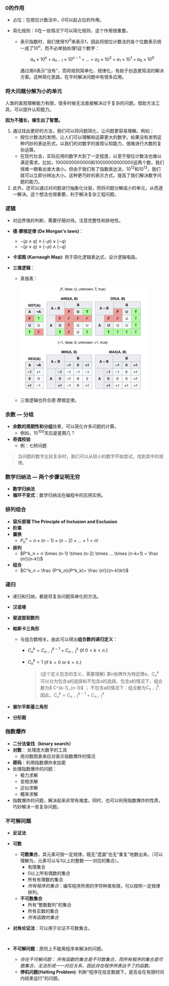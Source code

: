 ### 0的作用

- 占位：在按位计数法中，0可以起占位的作用。

- 简化规则：0在一些情况下可以简化规则，这个作用很重要。

  - 表示指数时，我们使用$10^0$来表示1，因此将按位计数法的各个位数表示统一成了$10^n$，而不必单独处理$1$这个数字：

    $$a_n\times10^n+a_{n-1}\times10^{n-1}+…+a_2\times10^2+a_1\times10^1+a_0\times10^0$$

    通过用0表示“没有”，而将规则简单化、规律化，有助于创造更简洁的解决方案。这种简化思路，在平时解决问题中有很多应用。

### 将大问题分解为小的单元

人类的直观理解能力有限，很多时候无法直接解决过于复杂的问题。借助方法工具，可以提升认知能力。

**因为不擅长，催生出了智慧。**

1. 通过找出更好的方法，我们可以将问题简化，让问题更容易理解。例如：
   - 按位计数法的发明，让人们可以理解和运算更大的数字。如果没有发明这种巧妙的表达形式，以我们的对数字的直观认知能力，很难进行大数的复杂运算。
   - 在现代社会，实际应用的数字大到了一定程度，以至于按位计数法也难以满足需求。比如，1000000000000和10000000000000这两个数，我们很难一眼看出谁大谁小。但由于我们有了指数表达法，$10^{12}$和$10^{13}$，我们就可以立即分辨出大小。这种更巧妙的表示方式，提高了我们解决数字问题的能力。
2. 此外，还可以通过对问题进行抽象化分层，而将问题分解成小的单元，从而逐一解决。这个想法也很重要，利于解决复杂工程问题。




### 逻辑

- 对边界值的判断，需要仔细对待。注意完整性和排他性。



- **德·摩根定律 (De Morgan's laws)**： 


  - ${\displaystyle \neg \left(p\wedge q\right)\equiv \left(\neg p\right)\vee \left(\neg q\right)}$
  - ${\displaystyle \neg \left(p\vee q\right)\equiv \left(\neg p\right)\wedge \left(\neg q\right)}$

- **卡诺图 (Karnaugh Map)**: 用于简化逻辑表达式，设计逻辑电路。

- **三值逻辑**：


  - 真值表：

    <img src="images/math-ce-chapter-02-three-valued-logic.png" width="400">

  - 三值逻辑也符合德·摩根定律。




### 余数 — 分组

- **余数的周期性和分组**效果，可以简化许多问题的计算。
  - 例如，$10^{100}$天后是星期几？
- **奇偶校验**
  - 例：七桥问题

> 当问题的数字比较复杂时，我们可以从较小的数字开始尝试，找到其中的规律。

### 数学归纳法 — 两个步骤证明无穷

- **数学归纳法**
- **循环不变式**：数学归纳法在编程中的应用实例。



### 排列组合

- **容斥原理 The Principle of Inclusion and Exclusion**
- **阶乘**
- **置换**
  - $P^n_n = n \times (n-1) \times (n-2) \times … \times 1 = n!$
- **排列**
  - $P^k_n = n \times (n-1) \times (n-2) \times … \times (n-k+1) = \frac {n!}{n-k!}$
- **组合**
  - $C^k_n = \frac {P^k_n}{P^k_k}= \frac {n!}{(n-k!)k!}$



### 递归

- 递归和归纳，都是将复杂问题简单化的方法。


- **汉诺塔**

- **斐波那契数列**

- **帕斯卡三角形**

  - 与组合数相关。由此可以得出**组合数的递归定义**：

    - $C^k_n = C^{k-1}_{n-1} + C^{k}_{n-1}$ (if $0 < k < n$.) 

    - $C^k_n = 1$ (if $k = 0$ or $k=n$.) 

      > (这个定义包含的含义，需要理解) 第n张牌作为特定牌a，$C^k_n$ 可以分为包含a的选择和不包含a的选择。包含a的情况下，组合数为$ C^{k-1}_{n-1}$ ； 不包含a的情况下：组合数为$C^{k}_{n-1}$. 因此，$C^k_n = C^{k-1}_{n-1} + C^{k}_{n-1}$

- **谢尔平斯基三角形**

- **分形图**



### 指数爆炸

- **二分法查找（binary search）**
- **对数**： 处理庞大数字的工具
  - 用对数图表来应对表示指数爆炸的情况
- **密码**：利用指数爆炸来加密
- 处理指数爆炸的问题：
  - 极力求解
  - 变相求解
  - 近似求解
  - 概率求解
- 指数爆炸的问题，解决起来非常有难度。同时，也可以利用指数爆炸的性质，巧妙解决一些复杂问题。



### 不可解问题

- **反证法**

- **可数**

  - **可数集合**，其元素可按一定规律，既无“遗漏”也无“重复”地数出来。（可以理解为，元素可以与1以上的整数一一对应的集合）。
    - 有限集合
    - 0以上所有偶数的集合
    - 所有有理数的集合
    - *所有程序的集合*：编写程序所用的字符种类有限，可以按照一定规律排列。
  - **不可数集合**
    - 所有“整数数列”的集合
    - 所有实数的集合
    - *所有函数的集合*

- **对角论证法**：可以用于论证不可数集合。

  ​

- **不可解问题**：原则上不能用程序来解决的问题。

  - *存在不可解问题： 所有函数的集合是不可数集合，而所有程序的集合是可数集合，无法形成一一对应关系，因此存在程序所表达不了的函数。*
  - **停机问题(Halting Problem)**: 判断“程序在给定数据下，是否会在有限时间内结束运行”的问题。

















